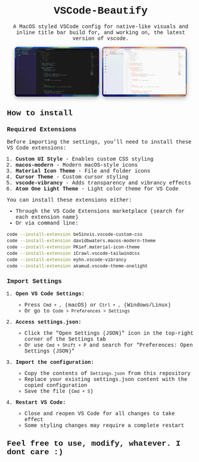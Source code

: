 <style>
* {
  font-family: "SF Mono", Monaco, "Cascadia Code", "Roboto Mono", Consolas, "Courier New", monospace !important;
}
img {
  box-shadow: 0 4px 12px rgba(0, 0, 0, 0.3);
  border-radius: 8px;
}
</style>

<div align="center">

# VSCode-Beautify
A MacOS styled VSCode config for native-like visuals and inline title bar build for, and working on, the latest version of vscode.

  <img src="Dark.png" width="45%" alt="VSCode Beautify Screenshot 1">
  <img src="Light.png" width="45%" alt="VSCode Beautify Screenshot 2">
</div>

## How to install

### Required Extensions
Before importing the settings, you'll need to install these VS Code extensions:

1. **Custom UI Style** - Enables custom CSS styling
2. **macos-modern** - Modern macOS-style icons  
3. **Material Icon Theme** - File and folder icons
4. **Cursor Theme** - Custom cursor styling
5. **vscode-vibrancy** - Adds transparency and vibrancy effects
6. **Atom One Light Theme** - Light color theme for VS Code

You can install these extensions either:
- Through the VS Code Extensions marketplace (search for each extension name)
- Or via command line:
```bash
code --install-extension be5invis.vscode-custom-css
code --install-extension davidbwaters.macos-modern-theme
code --install-extension PKief.material-icon-theme
code --install-extension iCrawl.vscode-tailwindcss
code --install-extension eyhn.vscode-vibrancy
code --install-extension akamud.vscode-theme-onelight
```

### Import Settings

1. **Open VS Code Settings:**
   - Press `Cmd + ,` (macOS) or `Ctrl + ,` (Windows/Linux)
   - Or go to `Code > Preferences > Settings`

2. **Access settings.json:**
   - Click the "Open Settings (JSON)" icon in the top-right corner of the Settings tab
   - Or use `Cmd + Shift + P` and search for "Preferences: Open Settings (JSON)"

3. **Import the configuration:**
   - Copy the contents of `Settings.json` from this repository
   - Replace your existing settings.json content with the copied configuration
   - Save the file (`Cmd + S`)

4. **Restart VS Code:**
   - Close and reopen VS Code for all changes to take effect
   - Some styling changes may require a complete restart

## Feel free to use, modify, whatever. I dont care :)